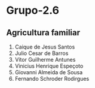 # Grupo-2.6
## Agricultura familiar
1. Caique de Jesus Santos
1. Julio Cesar de Barros
1. Vítor Guilherme Antunes
1. Vinicius Henrique Espeçoto
1. Giovanni Almeida de Sousa
1. Fernando Schroder Rodirgues
